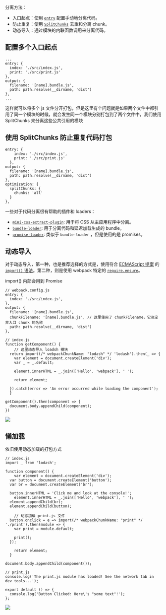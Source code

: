 分离方法：

- 入口起点：使用 [`entry`](https://webpack.docschina.org/configuration/entry-context) 配置手动地分离代码。
- 防止重复：使用 [`SplitChunks`](https://webpack.docschina.org/plugins/split-chunks-plugin/) 去重和分离 chunk。
- 动态导入：通过模块的内联函数调用来分离代码。

## 配置多个入口起点

```
...
entry: {
  index: './src/index.js',
  print: './src/print.js'
},
output: {
  filename: '[name].bundle.js',
  path: path.resolve(__dirname, 'dist')
},
...
```

这样就可以将多个 js 文件分开打包，但是这里有个问题就是如果两个文件中都引用了同一个模块的时候，就会发生同一个模块分别打包到了两个文件中，我们使用 SplitChunks 来分离这些公共引用的模块

## 使用 SplitChunks 防止重复代码打包

```
entry: {
    index: './src/index.js',
    print: './src/print.js'
  },
output: {
  filename: '[name].bundle.js',
  path: path.resolve(__dirname, 'dist')
},
optimization: {
  splitChunks: {
    chunks: 'all'
  }
},
```

一些对于代码分离很有帮助的插件和 loaders：

- [`mini-css-extract-plugin`](https://webpack.docschina.org/plugins/mini-css-extract-plugin): 用于将 CSS 从主应用程序中分离。
- [`bundle-loader`](https://webpack.docschina.org/loaders/bundle-loader): 用于分离代码和延迟加载生成的 bundle。
- [`promise-loader`](https://github.com/gaearon/promise-loader): 类似于 `bundle-loader` ，但是使用的是 promises。

## 动态导入

对于动态导入，第一种，也是推荐选择的方式是，使用符合 [ECMAScript 提案](https://github.com/tc39/proposal-dynamic-import) 的 [`import()` 语法](https://webpack.docschina.org/api/module-methods#import-)。第二种，则是使用 webpack 特定的 [`require.ensure`](https://webpack.docschina.org/api/module-methods#require-ensure)。

import() 内部会用到 Promise 

```
// webpack.config.js
entry: {
  index: './src/index.js',
},
output: {
  filename: '[name].bundle.js',
  chunkFilename: '[name].bundle.js', // 这里使用了 chunkFilename，它决定非入口 chunk 的名称
  path: path.resolve(__dirname, 'dist')
},
```

```
// index.js
function getComponent() {
	// 这里动态导入 loadsh 模块
  return import(/* webpackChunkName: "lodash" */ 'lodash').then(_ => {
    var element = document.createElement('div');
    var _ = _.default;

    element.innerHTML = _.join(['Hello', 'webpack'], ' ');

    return element;

  }).catch(error => 'An error occurred while loading the component');
  }

getComponent().then(component => {
  document.body.appendChild(component);
})
```

![](http://testduan.oss-cn-beijing.aliyuncs.com/blog-img/%E5%8A%A8%E6%80%81%E5%AF%BC%E5%85%A5.jpg)

## 懒加载

依旧使用动态加载的打包方式

```
// index.js
import _ from 'lodash';

function component() {
    var element = document.createElement('div');
  var button = document.createElement('button');
  var br = document.createElement('br');

  button.innerHTML = 'Click me and look at the console!';
    element.innerHTML = _.join(['Hello', 'webpack'], ' ');
  element.appendChild(br);
  element.appendChild(button);

	// 动态加载 print.js 文件
  button.onclick = e => import(/* webpackChunkName: "print" */ './print').then(module => {
    var print = module.default;

    print();
  });

    return element;
  }

document.body.appendChild(component());
```

```
// print.js 
console.log('The print.js module has loaded! See the network tab in dev tools...');

export default () => {
  console.log('Button Clicked: Here\'s "some text"!');
};
```

![](http://testduan.oss-cn-beijing.aliyuncs.com/blog-img/%E6%87%92%E5%8A%A0%E8%BD%BD.jpg)

